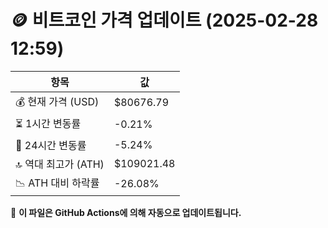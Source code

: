 # 🪙 비트코인 가격 업데이트 (2025-02-28 12:59)

| 항목                | 값 |
|--------------------|----------------|
| 💰 현재 가격 (USD) | $80676.79 |
| ⏳ 1시간 변동률    | -0.21% |
| 📆 24시간 변동률   | -5.24% |
| 🔝 역대 최고가 (ATH) | $109021.48 |
| 📉 ATH 대비 하락률 | -26.08% |

🔄 **이 파일은 GitHub Actions에 의해 자동으로 업데이트됩니다.**
